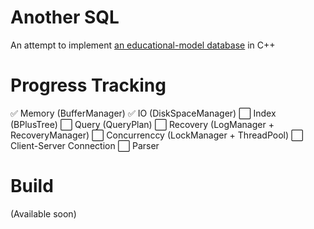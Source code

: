 # Another SQL
An attempt to implement [an educational-model database](https://github.com/clonemasterUwU/simpledb) in C++

# Progress Tracking

:white_check_mark: Memory (BufferManager)
:white_check_mark: IO (DiskSpaceManager)
:white_large_square: Index (BPlusTree)
:white_large_square: Query (QueryPlan)
:white_large_square: Recovery (LogManager + RecoveryManager)
:white_large_square: Concurrenccy (LockManager + ThreadPool)
:white_large_square: Client-Server Connection
:white_large_square: Parser

# Build
(Available soon)
